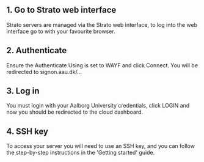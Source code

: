 ## 1. Go to Strato web interface
Strato servers are managed via the Strato web interface, to log into the web interface go to  with your favourite browser.

## 2. Authenticate
Ensure the Authenticate Using is set to WAYF and click Connect. You will be redirected to signon.aau.dk/... 

## 3. Log in
You must login with your Aalborg University credentials, click LOGIN and now you should be redirected to the cloud dashboard.

## 4. SSH key
To access your server you will need to use an SSH key, and you can follow the step-by-step instructions in the 'Getting started' guide.